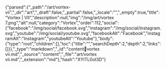 {"parsed":{"_path":"/art/vortex-vii","_dir":"art","_draft":false,"_partial":false,"_locale":"","_empty":true,"title":"Vortex | VII","description":null,"img":"/img/art/vortex 7.png","alt":null,"category":"Vortex","order":112,"social":{"facebook":"/img/social/facebook.svg","instagram":"/img/social/instagram.svg","youtube":"/img/social/youtube.svg","facebookAlt":"Facebook","instagramAlt":"Instagram","youtubeAlt":"Youtube"},"body":{"type":"root","children":[],"toc":{"title":"","searchDepth":2,"depth":2,"links":[]}},"_type":"markdown","_id":"content:art:vortex vii.md","_source":"content","_file":"art/vortex vii.md","_extension":"md"},"hash":"XYlTL0oI3D"}